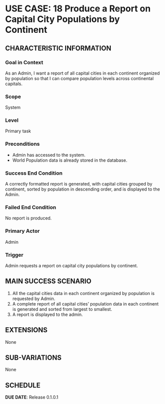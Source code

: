 # USE CASE: 18 Produce a Report on Capital City Populations by Continent

## CHARACTERISTIC INFORMATION

### Goal in Context
As an Admin, I want a report of all capital cities in each continent organized by population so that I can compare population levels across continental capitals.

### Scope
System

### Level
Primary task

### Preconditions
* Admin has accessed to the system.
* World Population data is already stored in the database.

### Success End Condition
A correctly formatted report is generated, with capital cities grouped by continent, sorted by population in descending order, and is displayed to the Admin.

### Failed End Condition
No report is produced.

### Primary Actor
Admin

### Trigger
Admin requests a report on capital city populations by continent.

## MAIN SUCCESS SCENARIO
1.	All the capital cities data in each continent organized by population is requested by Admin.
2.	A complete report of all capital cities’ population data in each continent is generated and sorted from largest to smallest.
3.	A report is displayed to the admin.

## EXTENSIONS
None

## SUB-VARIATIONS
None

## SCHEDULE

**DUE DATE**: Release 0.1.0.1